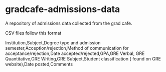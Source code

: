 # gradcafe-admissions-data

A repository of admissions data collected from the grad cafe.

CSV files follow this format

Institution,Subject,Degree type and admission semester,Acception/rejection,Method of communication for acceptance/rejection,Date accepted/rejected,GPA,GRE Verbal, GRE Quantitative,GRE Writing,GRE Subject,Student classification ( found on GRE website),Date posted,Comments
